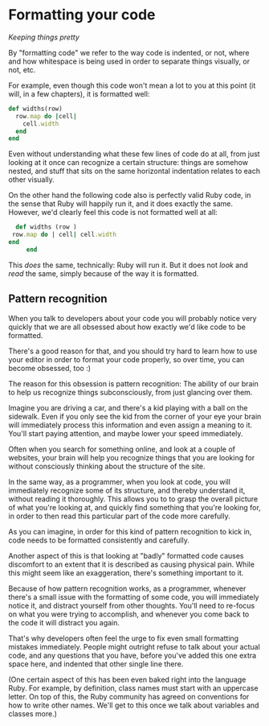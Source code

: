 # Formatting your code

*Keeping things pretty*

By "formatting code" we refer to the way code is indented, or not, where and
how whitespace is being used in order to separate things visually, or not, etc.

For example, even though this code won't mean a lot to you at this point (it
will, in a few chapters), it is formatted well:

```ruby
def widths(row)
  row.map do |cell|
    cell.width
  end
end
```

Even without understanding what these few lines of code do at all, from just
looking at it once can recognize a certain structure: things are somehow
nested, and stuff that sits on the same horizontal indentation relates to
each other visually.

On the other hand the following code also is perfectly valid Ruby code, in the
sense that Ruby will happily run it, and it does exactly the same. However,
we'd clearly feel this code is not formatted well at all:

```ruby
  def widths (row )
 row.map do | cell| cell.width
end
     end
```

This *does* the same, technically: Ruby will run it. But it does not *look* and
*read* the same, simply because of the way it is formatted.

## Pattern recognition

When you talk to developers about your code you will probably notice very
quickly that we are all obsessed about how exactly we'd like code to be
formatted.

There's a good reason for that, and you should try hard to learn how to use
your editor in order to format your code properly, so over time, you can become
obsessed, too :)

The reason for this obsession is pattern recognition: The ability of our brain
to help us recognize things subconsciously, from just glancing over them.

Imagine you are driving a car, and there's a kid playing with a ball on the
sidewalk. Even if you only see the kid from the corner of your eye your brain
will immediately process this information and even assign a meaning to it.
You'll start paying attention, and maybe lower your speed immediately.

Often when you search for something online, and look at a couple of
websites, your brain will help you recognize things that you are looking
for without consciously thinking about the structure of the site.

In the same way, as a programmer, when you look at code, you will immediately
recognize some of its structure, and thereby understand it, without reading it
thoroughly. This allows you to to grasp the overall picture of what you're
looking at, and quickly find something that you're looking for, in order to
then read this particular part of the code more carefully.

As you can imagine, in order for this kind of pattern recognition to kick in,
code needs to be formatted consistently and carefully.

Another aspect of this is that looking at "badly" formatted code causes
discomfort to an extent that it is described as causing physical pain. While
this might seem like an exaggeration, there's something important to it.

Because of how pattern recognition works, as a programmer, whenever there's
a small issue with the formatting of some code, you will immediately notice
it, and distract yourself from other thoughts. You'll need to re-focus on what
you were trying to accomplish, and whenever you come back to the code it will
distract you again.

That's why developers often feel the urge to fix even small formatting
mistakes immediately. People might outright refuse to talk about your actual
code, and any questions that you have, before you've added this one extra space
here, and indented that other single line there.

(One certain aspect of this has been even baked right into the language Ruby.
For example, by definition, class names must start with an uppercase letter.
On top of this, the Ruby community has agreed on conventions for how to
write other names. We'll get to this once we talk about variables and
classes more.)

